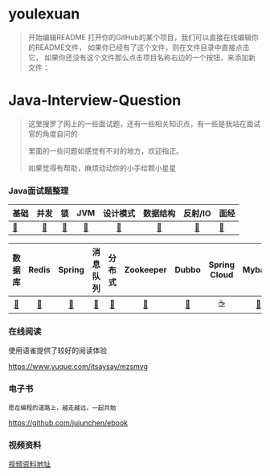 # youlexuan
>开始编辑README
>打开你的GitHub的某个项目，我们可以直接在线编辑你的README文件，
>如果你已经有了这个文件，则在文件目录中直接点击它，
>如果你还没有这个文件那么点击项目名称右边的一个按钮，来添加新文件：
# Java-Interview-Question

> 这里搜罗了网上的一些面试题，还有一些相关知识点，有一些是我站在面试官的角度自问的
>
> 里面的一些问题如感觉有不对的地方，欢迎指正。  
>
> 如果觉得有帮助，麻烦动动你的小手给颗小星星

### Java面试题整理

| 基础                                                         |                             并发                             |                              锁                              |                             JVM                              |                           设计模式                           |                           数据结构                           |                           反射/IO                            | 面经                                                         |
| ------------------------------------------------------------ | :----------------------------------------------------------: | :----------------------------------------------------------: | :----------------------------------------------------------: | :----------------------------------------------------------: | :----------------------------------------------------------: | :----------------------------------------------------------: | ------------------------------------------------------------ |
| [🍼](https://github.com/jujunchen/Java-interview-question/blob/master/1.%20Java%E5%9F%BA%E7%A1%80.md) | [🍭](https://github.com/jujunchen/Java-interview-question/blob/master/2.%20Java%E5%B9%B6%E5%8F%91.md) | [🍩](https://github.com/jujunchen/Java-interview-question/blob/master/3.%20%E9%94%81.md) | [🌮](https://github.com/jujunchen/Java-interview-question/blob/master/4.%20JVM%E7%9F%A5%E8%AF%86.md) | [🍱](https://github.com/jujunchen/Java-interview-question/blob/master/6.%20%E8%AE%BE%E8%AE%A1%E6%A8%A1%E5%BC%8F.md) | [🧀](https://github.com/jujunchen/Java-interview-question/blob/master/7.%20%E6%95%B0%E6%8D%AE%E7%BB%93%E6%9E%84.md) | [🥐](https://github.com/jujunchen/Java-interview-question/blob/master/5.%20Java%E5%8F%8D%E5%B0%84IO.md) | [🍜](https://github.com/jujunchen/Java-interview-question/tree/master/%E5%A4%A7%E5%8E%82%E9%9D%A2%E7%BB%8F) |

|                            数据库                            |                            Redis                             |                            Spring                            |                           消息队列                           |                            分布式                            |                          Zookeeper                           |                            Dubbo                             |                         Spring Cloud                         |                           Mybatis                            |                            Maven                             |
| :----------------------------------------------------------: | :----------------------------------------------------------: | :----------------------------------------------------------: | :----------------------------------------------------------: | :----------------------------------------------------------: | :----------------------------------------------------------: | :----------------------------------------------------------: | :----------------------------------------------------------: | :----------------------------------------------------------: | :----------------------------------------------------------: |
| [🌽](https://github.com/jujunchen/Java-interview-question/blob/master/8.%20%E6%95%B0%E6%8D%AE%E5%BA%93.md) | [🍔](https://github.com/jujunchen/Java-interview-question/blob/master/9.%20Redis.md) | [🍬](https://github.com/jujunchen/Java-interview-question/blob/master/10.%20Spring.md) | [🍡](https://github.com/jujunchen/Java-interview-question/blob/master/14.%20%E6%B6%88%E6%81%AF%E9%98%9F%E5%88%97.md) | [🎂](https://github.com/jujunchen/Java-interview-question/blob/master/19.%20%E5%88%86%E5%B8%83%E5%BC%8F%E3%80%81%E5%BE%AE%E6%9C%8D%E5%8A%A1.md) | [🍯](https://github.com/jujunchen/Java-interview-question/blob/master/16.%20Zookeeper.md) | [🥛](https://github.com/jujunchen/Java-interview-question/blob/master/12.%20Dubbo.md) | [☕️](https://github.com/jujunchen/Java-interview-question/blob/master/13.%20Spring%20Cloud.md) | [🍿](https://github.com/jujunchen/Java-interview-question/blob/master/15.%20Mybatis.md) | [🍹](https://github.com/jujunchen/Java-interview-question/blob/master/15.%20Mybatis.md) |

### 在线阅读

使用语雀提供了较好的阅读体验

https://www.yuque.com/itsaysay/mzsmvg

### 电子书

`愿在编程的道路上，越走越远，一起共勉`

https://github.com/jujunchen/ebook

### 视频资料

[视频资料地址](https://github.com/jujunchen/Java-interview-question/tree/master/学习资料)


